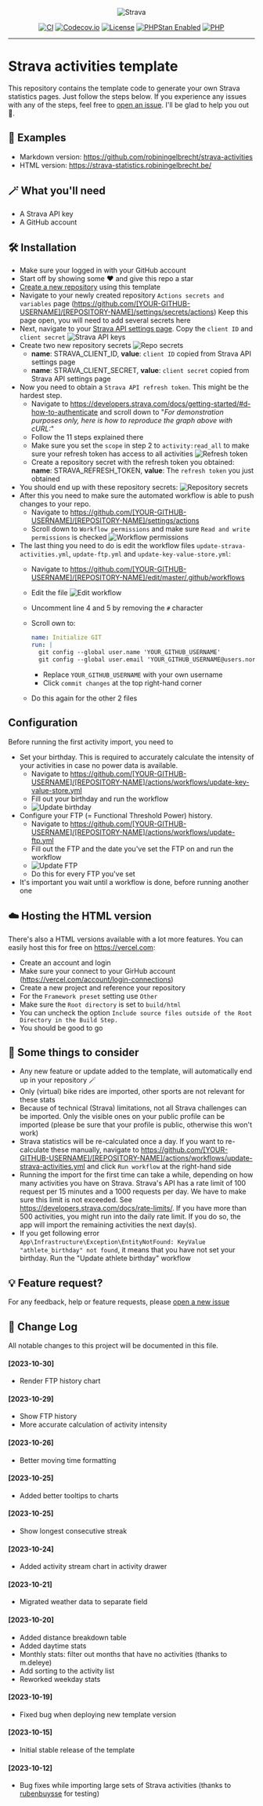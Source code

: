 <p align="center">
    <img src="public/strava.png"
         alt="Strava">
</p>

<p align="center">
<a href="https://github.com/robiningelbrecht/strava-activities-template/actions/workflows/ci.yml"><img src="https://github.com/robiningelbrecht/strava-activities-template/actions/workflows/ci.yml/badge.svg" alt="CI"></a>
<a href="https://codecov.io/gh/robiningelbrecht/strava-activities-template" ><img src="https://codecov.io/gh/robiningelbrecht/strava-activities-template/graph/badge.svg?token=EomLHqg4JY" alt="Codecov.io"/></a>
<a href="https://github.com/robiningelbrecht/strava-activities-template/blob/master/LICENSE"><img src="https://img.shields.io/github/license/robiningelbrecht/strava-activities-template?color=428f7e&logo=open%20source%20initiative&logoColor=white" alt="License"></a>
<a href="https://phpstan.org/"><img src="https://img.shields.io/badge/PHPStan-level%208-succes.svg?logo=php&logoColor=white&color=31C652" alt="PHPStan Enabled"></a>
<a href="https://php.net/"><img src="https://img.shields.io/packagist/php-v/robiningelbrecht/strava-activities-template/dev-master?color=%23777bb3&logo=php&logoColor=white" alt="PHP"></a>
</p>

---

# Strava activities template

This repository contains the template code to generate your own Strava statistics pages.
Just follow the steps below. If you experience any issues with any of the steps,
feel free to [open an issue](https://github.com/robiningelbrecht/strava-activities-template/issues/new). I'll be glad to help you out 💅.

## 🦄 Examples

* Markdown version: https://github.com/robiningelbrecht/strava-activities
* HTML version: https://strava-statistics.robiningelbrecht.be/

## 🪄 What you'll need

* A Strava API key
* A GitHub account

## 🛠️ Installation

* Make sure your logged in with your GitHub account
* Start off by showing some ❤️ and give this repo a star
* [Create a new repository](https://github.com/new?template_name=strava-activities-template&template_owner=robiningelbrecht) using this template
* Navigate to your newly created repository `Actions secrets and variables` page (https://github.com/[YOUR-GITHUB-USERNAME]/[REPOSITORY-NAME]/settings/secrets/actions)
  Keep this page open, you will need to add several secrets here
* Next, navigate to your [Strava API settings page](https://www.strava.com/settings/api).
  Copy the `client ID` and `client secret`
  ![Strava API keys](files/install/strava-api-keys.png)
* Create two new repository secrets
  ![Repo secrets](files/install/repository-secrets.png)
    * __name__: STRAVA_CLIENT_ID, __value__: `client ID` copied from Strava API settings page
    * __name__: STRAVA_CLIENT_SECRET, __value__: `client secret` copied from Strava API settings page
* Now you need to obtain a `Strava API refresh token`. This might be the hardest step.
    * Navigate to https://developers.strava.com/docs/getting-started/#d-how-to-authenticate
      and scroll down to "_For demonstration purposes only, here is how to reproduce the graph above with cURL:_"
    * Follow the 11 steps explained there
    * Make sure you set the `scope` in step 2 to `activity:read_all` to make sure your refresh token has access to all activities
      ![Refresh token](files/install/strava-refresh-token.png)
    * Create a repository secret with the refresh token you obtained: __name__: STRAVA_REFRESH_TOKEN, __value__: The `refresh token` you just obtained
* You should end up with these repository secrets:
  ![Repository secrets](files/install/secrets-example.png)
* After this you need to make sure the automated workflow is able to push changes to your repo.
    * Navigate to https://github.com/[YOUR-GITHUB-USERNAME]/[REPOSITORY-NAME]/settings/actions
    * Scroll down to `Workflow permissions` and make sure `Read and write permissions` is checked
      ![Workflow permissions](files/install/workflow-permissions.png)
* The last thing you need to do is edit the workflow files `update-strava-activities.yml`, `update-ftp.yml` and `update-key-value-store.yml`:
    * Navigate to https://github.com/[YOUR-GITHUB-USERNAME]/[REPOSITORY-NAME]/edit/master/.github/workflows
    * Edit the file
      ![Edit workflow](files/install/edit-workflow.png)
    * Uncomment line 4 and 5 by removing the `#` character
    * Scroll own to:
        ```yml
        name: Initialize GIT
        run: |
          git config --global user.name 'YOUR_GITHUB_USERNAME'
          git config --global user.email 'YOUR_GITHUB_USERNAME@users.noreply.github.com'
        ```

        * Replace `YOUR_GITHUB_USERNAME` with your own username
        * Click `commit changes` at the top right-hand corner
    * Do this again for the other 2 files

## Configuration

Before running the first activity import, you need to 

* Set your birthday. This is required to accurately calculate the intensity of your activities 
  in case no power data is available.
  * Navigate to https://github.com/[YOUR-GITHUB-USERNAME]/[REPOSITORY-NAME]/actions/workflows/update-key-value-store.yml
  * Fill out your birthday and run the workflow
  * ![Update birthday](files/install/update-birthday.png)
* Configure your FTP (= Functional Threshold Power) history.
  * Navigate to https://github.com/[YOUR-GITHUB-USERNAME]/[REPOSITORY-NAME]/actions/workflows/update-ftp.yml
  * Fill out the FTP and the date you've set the FTP on and run the workflow
  * ![Update FTP](files/install/update-ftp.png)
  * Do this for every FTP you've set
* It's important you wait until a workflow is done, before running another one

## ☁️ Hosting the HTML version

There's also a HTML versions available with a lot more features. You can easily host this for free
on https://vercel.com:

* Create an account and login
* Make sure your connect to your GirHub account (https://vercel.com/account/login-connections)
* Create a new project and reference your repository
* For the `Framework preset` setting use `Other`
* Make sure the `Root directory` is set to `build/html`
* You can uncheck the option `Include source files outside of the Root Directory in the Build Step.`
* You should be good to go

## 🧐 Some things to consider

* Any new feature or update added to the template, will automatically end up in your repository 🪄
* Only (virtual) bike rides are imported, other sports are not relevant for these stats
* Because of technical (Strava) limitations, not all Strava challenges
  can be imported. Only the visible ones on your public profile can be imported 
  (please be sure that your profile is public, otherwise this won't work)
* Strava statistics will be re-calculated once a day. If you want to
  re-calculate these manually, navigate to https://github.com/[YOUR-GITHUB-USERNAME]/[REPOSITORY-NAME]/actions/workflows/update-strava-activities.yml
  and click `Run workflow` at the right-hand side
* Running the import for the first time can take a while, depending on how many activities you have on Strava.
  Strava's API has a rate limit of 100 request per 15 minutes and a 1000 requests per day. We have to make sure
  this limit is not exceeded. See https://developers.strava.com/docs/rate-limits/. If you have more than 500 activities,
  you might run into the daily rate limit. If you do so, the app will import the remaining activities the next day(s).
* If you get following error `App\Infrastructure\Exception\EntityNotFound: KeyValue "athlete_birthday" not found`,
  it means that you have not set your birthday. Run the "Update athlete birthday" workflow
## 💡 Feature request?

For any feedback, help or feature requests, please [open a new issue](https://github.com/robiningelbrecht/strava-activities-template/issues/new)

## 📓 Change Log
All notable changes to this project will be documented in this file.

#### [2023-10-30]

* Render FTP history chart

#### [2023-10-29]

* Show FTP history
* More accurate calculation of activity intensity

#### [2023-10-26]

* Better moving time formatting

#### [2023-10-25]

* Added better tooltips to charts

#### [2023-10-25]

* Show longest consecutive streak

#### [2023-10-24]

* Added activity stream chart in activity drawer

#### [2023-10-21]

* Migrated weather data to separate field

#### [2023-10-20]

* Added distance breakdown table
* Added daytime stats
* Monthly stats: filter out months that have no activities (thanks to m.deleye)
* Add sorting to the activity list
* Reworked weekday stats

#### [2023-10-19]

* Fixed bug when deploying new template version

#### [2023-10-15]

* Initial stable release of the template

#### [2023-10-12]

* Bug fixes while importing large sets of Strava activities (thanks to [rubenbuysse](https://github.com/rubenbuysse) for testing)
